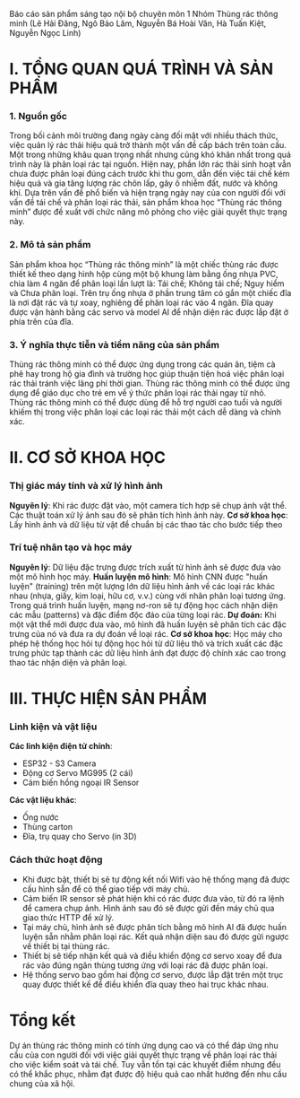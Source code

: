 Báo cáo sản phẩm sáng tạo nội bộ chuyên môn 1 
Nhóm Thùng rác thông minh (Lê Hải Đăng, Ngô Bảo Lâm, Nguyễn Bá Hoài Văn, Hà Tuấn Kiệt, Nguyễn Ngọc Linh)

# I. TỔNG QUAN QUÁ TRÌNH VÀ SẢN PHẨM
### 1. Nguồn gốc
Trong bối cảnh môi trường đang ngày càng đối mặt với nhiều thách thức, việc quản lý rác thải hiệu quả trở thành một vấn đề cấp bách trên toàn cầu. Một trong những khâu quan trọng nhất nhưng cũng khó khăn nhất trong quá trình này là phân loại rác tại nguồn. Hiện nay, phần lớn rác thải sinh hoạt vẫn chưa được phân loại đúng cách trước khi thu gom, dẫn đến việc tái chế kém hiệu quả và gia tăng lượng rác chôn lấp, gây ô nhiễm đất, nước và không khí. Dựa trên vấn đề phổ biến và hiện trạng ngày nay của con người đối với vấn đề tái chế và phân loại rác thải, sản phẩm khoa học “Thùng rác thông minh” được đề xuất với chức năng mô phỏng cho việc giải quyết thực trạng này. 
### 2. Mô tả sản phẩm 
Sản phẩm khoa học “Thùng rác thông minh” là một chiếc thùng rác được thiết kế theo dạng hình hộp cùng một bộ khung làm bằng ống nhựa PVC, chia làm 4 ngăn để phân loại lần lượt là: Tái chế; Không tái chế; Nguy hiểm và Chưa phân loại. Trên trụ ống nhựa ở phần trung tâm có gắn một chiếc đĩa là nơi đặt rác và tự xoay, nghiêng để phân loại rác vào 4 ngăn. Đĩa quay được vận hành bằng các servo và model AI để nhận diện rác được lắp đặt ở phía trên của đĩa.
### 3. Ý nghĩa thực tiễn và tiềm năng của sản phẩm
Thùng rác thông minh có thể được ứng dụng trong các quán ăn, tiệm cà phê hay trong hộ gia đình và trường học giúp thuận tiện hoá việc phân loại rác thải tránh việc lãng phí thời gian.
Thùng rác thông minh có thể được ứng dụng để giáo dục cho trẻ em về ý thức phân loại rác thải ngay từ nhỏ.
Thùng rác thông minh có thể được dùng để hỗ trợ người cao tuổi và người khiếm thị trong việc phân loại các loại rác thải một cách dễ dàng và chính xác.

# II. CƠ SỞ KHOA HỌC
### Thị giác máy tính và xử lý hình ảnh
**Nguyên lý**: Khi rác được đặt vào, một camera tích hợp sẽ chụp ảnh vật thể. Các thuật toán xử lý ảnh sau đó sẽ phân tích hình ảnh này. 
**Cơ sở khoa học**: Lấy hình ảnh và dữ liệu từ vật để chuẩn bị các thao tác cho bước tiếp theo
### Trí tuệ nhân tạo và học máy
**Nguyên lý**: Dữ liệu đặc trưng được trích xuất từ hình ảnh sẽ được đưa vào một mô hình học máy.
**Huấn luyện mô hình**: Mô hình CNN được "huấn luyện" (training) trên một lượng lớn dữ liệu hình ảnh về các loại rác khác nhau (nhựa, giấy, kim loại, hữu cơ, v.v.) cùng với nhãn phân loại tương ứng. Trong quá trình huấn luyện, mạng nơ-ron sẽ tự động học cách nhận diện các mẫu (patterns) và đặc điểm độc đáo của từng loại rác.
**Dự đoán:** Khi một vật thể mới được đưa vào, mô hình đã huấn luyện sẽ phân tích các đặc trưng của nó và đưa ra dự đoán về loại rác.
**Cơ sở khoa học**: Học máy cho phép hệ thống học hỏi tự động học hỏi từ dữ liệu thô và trích xuất các đặc trưng phức tạp thành các dữ liệu hình ảnh đạt được độ chính xác cao trong thao tác nhận diện và phân loại.
# III. THỰC HIỆN SẢN PHẨM 
### Linh kiện và vật liệu
**Các linh kiện điện tử chính**:
 - ESP32 - S3 Camera
 - Động cơ Servo MG995 (2 cái)
 - Cảm biến hồng ngoại IR Sensor
 
**Các vật liệu khác**:
 - Ống nước
 - Thùng carton
 - Đĩa, trụ quay cho Servo (in 3D)
 
### Cách thức hoạt động
 - Khi được bật, thiết bị sẽ tự động kết nối Wifi vào hệ thống mạng đã được cấu hình sẵn để có thể giao tiếp với máy chủ.
 - Cảm biến IR sensor sẽ phát hiện khi có rác được đưa vào, từ đó ra lệnh để camera chụp ảnh. Hình ảnh sau đó sẽ được gửi đến máy chủ qua giao thức HTTP để xử lý.
 - Tại máy chủ, hình ảnh sẽ được phân tích bằng mô hình AI đã được huấn luyện sẵn nhằm phân loại rác. Kết quả nhận diện sau đó được gửi ngược về thiết bị tại thùng rác.
 - Thiết bị sẽ tiếp nhận kết quả và điều khiển động cơ servo xoay để đưa rác vào đúng ngăn thùng tương ứng với loại rác đã được phân loại.
 - Hệ thống servo bao gồm hai động cơ servo, được lắp đặt trên một trục quay được thiết kế để điều khiển đĩa quay theo hai trục khác nhau.

# Tổng kết
Dự án thùng rác thông minh có tính ứng dụng cao và có thể đáp ứng nhu cầu của con người đối với việc giải quyết thực trạng về phân loại rác thải cho việc kiểm soát và tái chế. Tuy vẫn tồn tại các khuyết điểm nhưng đều có thể khắc phục, nhằm đạt được độ hiệu quả cao nhất hướng đến nhu cầu chung của xã hội.

